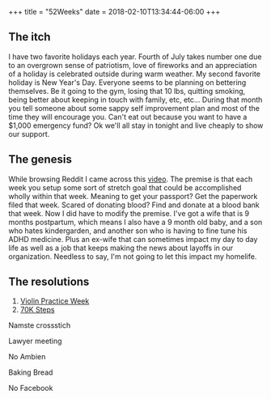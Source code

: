 +++
title = "52Weeks"
date = 2018-02-10T13:34:44-06:00
+++

## The itch

I have two favorite holidays each year.  Fourth of July takes number one due to an overgrown sense of patriotism, love of fireworks and an appreciation of a holiday is celebrated outside during warm weather.  My second favorite holiday is New Year's Day.  Everyone seems to be planning on bettering themselves.  Be it going to the gym, losing that 10 lbs, quitting smoking, being better about keeping in touch with family, etc, etc...  During that month you tell someone about some sappy self improvement plan and most of the time they will encourage you.  Can't eat out because you want to have a $1,000 emergency fund?  Ok we'll all stay in tonight and live cheaply to show our support.

## The genesis

While browsing Reddit I came across this [video](https://www.youtube.com/watch?v=Iooz1TrCmbs).  The premise is that each week you setup some sort of stretch goal that could be accomplished wholly within that week.  Meaning to get your passport?  Get the paperwork filed that week.  Scared of donating blood?  Find and donate at a blood bank that week.  Now I did have to modify the premise.  I've got a wife that is 9 months postpartum, which means I also have a 9 month old baby, and a son who hates kindergarden, and another son who is having to fine tune his ADHD medicine.  Plus an ex-wife that can sometimes impact my day to day life as well as a job that keeps making the news about layoffs in our organization.  Needless to say, I'm not going to let this impact my homelife.

## The resolutions
1. [Violin Practice Week](/2018/02/13/152---violin-practice-every-day/)
2. [70K Steps](/2018/02/13/252---70k-steps/)

Namste crossstich

Lawyer meeting

No Ambien

Baking Bread

No Facebook
